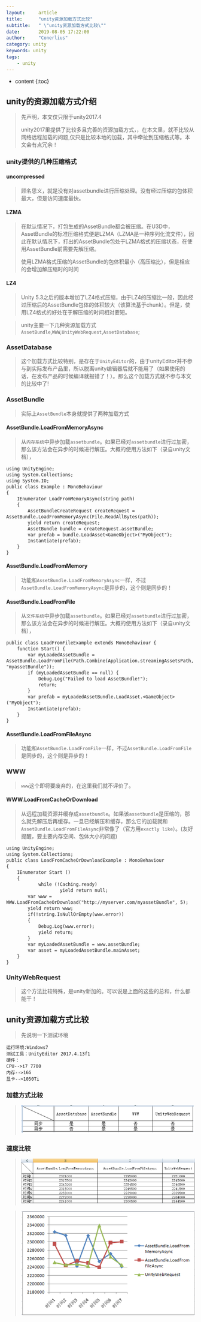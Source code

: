 ```yaml
---
layout:     article
title:      "unity资源加载方式比较"
subtitle:   " \"unity资源加载方式比较\""
date:       2019-08-05 17:22:00
author:     "Conerlius"
category: unity
keywords: unity
tags:
    - unity
---
```

* content
{:toc}

## unity的资源加载方式介绍
> 先声明，本文仅只限于unity2017.4<br>
>
> unity2017里提供了比较多且完善的资源加载方式，，在本文里，就不比较从网络远程加载的问题,仅只是比较本地的加载，其中牵扯到压缩格式等。本文会有点冗余！<br>
### unity提供的几种压缩格式
#### uncompressed
> 顾名思义，就是没有对assetbundle进行压缩处理。没有经过压缩的包体积最大，但是访问速度最快。
#### LZMA
> 在默认情况下，打包生成的AssetBundle都会被压缩。在U3D中，AssetBundle的标准压缩格式便是LZMA（LZMA是一种序列化流文件），因此在默认情况下，打出的AssetBundle包处于LZMA格式的压缩状态，在使用AssetBundle前需要先解压缩。
>
> 使用LZMA格式压缩的AssetBundle的包体积最小（高压缩比），但是相应的会增加解压缩时的时间
#### LZ4
> Unity 5.3之后的版本增加了LZ4格式压缩，由于LZ4的压缩比一般，因此经过压缩后的AssetBundle包体的体积较大（该算法基于chunk）。但是，使用LZ4格式的好处在于解压缩的时间相对要短。

>unity主要一下几种资源加载方式` AssetBundle `,` WWW `,` UnityWebRequest `,` AssetDatabase `;
### AssetDatabase
> 这个加载方式比较特别，是存在于` UnityEditor `的，由于unityEditor并不参与到实际发布产品里，所以脱离unity编辑器后就不能用了（如果使用的话，在发布产品的时候编译就报错了！）。那么这个加载方式就不参与本文的比较中了!
### AssetBundle
> 实际上`AssetBundle`本身就提供了两种加载方式
#### AssetBundle.LoadFromMemoryAsync
> 从```内存系统```中异步加载`assetbundle`。如果已经对`assetbundle`进行过加密，那么该方法会在异步的时候进行解压。大概的使用方法如下（录自unity文档），

```
using UnityEngine;
using System.Collections;
using System.IO;
public class Example : MonoBehaviour
{
    IEnumerator LoadFromMemoryAsync(string path)
    {
        AssetBundleCreateRequest createRequest = AssetBundle.LoadFromMemoryAsync(File.ReadAllBytes(path));
        yield return createRequest;
        AssetBundle bundle = createRequest.assetBundle;
        var prefab = bundle.LoadAsset<GameObject>("MyObject");
        Instantiate(prefab);
    }
}
```


#### AssetBundle.LoadFromMemory
> 功能和`AssetBundle.LoadFromMemoryAsync`一样，不过`AssetBundle.LoadFromMemoryAsync`是异步的，这个则是同步的！
#### AssetBundle.LoadFromFile
> 从```文件系统```中异步加载`assetbundle`。如果已经对`assetbundle`进行过加密，那么该方法会在异步的时候进行解压。大概的使用方法如下（录自unity文档），
>
```
public class LoadFromFileExample extends MonoBehaviour {
    function Start() {
        var myLoadedAssetBundle = AssetBundle.LoadFromFile(Path.Combine(Application.streamingAssetsPath, "myassetBundle"));
        if (myLoadedAssetBundle == null) {
            Debug.Log("Failed to load AssetBundle!");
            return;
        }
        var prefab = myLoadedAssetBundle.LoadAsset.<GameObject>("MyObject");
        Instantiate(prefab);
    }
}
```

#### AssetBundle.LoadFromFileAsync
> 功能和`AssetBundle.LoadFromFile`一样，不过`AssetBundle.LoadFromFile`是同步的，这个则是异步的！
### WWW
> `www`这个即将要废弃的，在这里我们就不评价了。
#### WWW.LoadFromCacheOrDownload
> 从远程加载资源并缓存成`assetbundle`。如果该`assetbundle`是压缩的，那么就先解压后再缓存。一旦已经解压和缓存，那么它的加载就和`AssetBundle.LoadFromFileAsync`非常像了（官方用`exactly like`）。(友好提醒，要主要内存空间、包体大小的问题)

```
using UnityEngine;
using System.Collections;
public class LoadFromCacheOrDownloadExample : MonoBehaviour
{
    IEnumerator Start ()
    {
            while (!Caching.ready)
                    yield return null;
        var www = WWW.LoadFromCacheOrDownload("http://myserver.com/myassetBundle", 5);
        yield return www;
        if(!string.IsNullOrEmpty(www.error))
        {
            Debug.Log(www.error);
            yield return;
        }
        var myLoadedAssetBundle = www.assetBundle;
        var asset = myLoadedAssetBundle.mainAsset;
    }
}
```

### UnityWebRequest

> 这个方法比较特殊，是unity新加的。可以说是上面的这些的总和，什么都能干！

## unity资源加载方式比较
> 先说明一下测试环境

```
运行环境:Windows7
测试工具：UnityEditor 2017.4.13f1
硬件：
CPU-->i7 7700
内存-->16G
显卡-->1050Ti
```

### 加载方式比较
> ![iamge](/images/unity_assetbundle_compare_1.png)

### 速度比较
> ![image](/images/unity_assetbundle_compare_2.png)

> ![iamge](/images/unity_assetbundle_compare_3.png)
